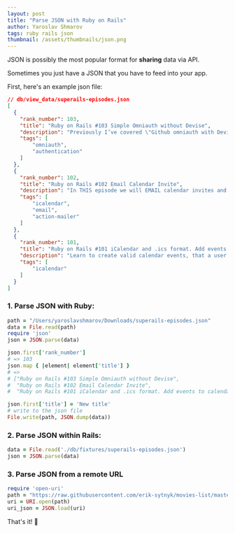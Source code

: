 ```yaml
---
layout: post
title: "Parse JSON with Ruby on Rails"
author: Yaroslav Shmarov
tags: ruby rails json
thumbnail: /assets/thumbnails/json.png
---
```


JSON is possibly the most popular format for **sharing** data via API.

Sometimes you just have a JSON that you have to feed into your app.

First, here's an example json file:

```json
// db/view_data/superails-episodes.json
[
  {
    "rank_number": 103,
    "title": "Ruby on Rails #103 Simple Omniauth without Devise",
    "description": "Previously I’ve covered \"Github omniauth with Devise\".\nAn even simpler solution would be to sign in via a social login provider (Github) without Devise at all! \nHere’s the easiest way to create your whole social authentication solution from zero!\n",
    "tags": [
        "omniauth",
        "authentication"
    ]
  },
  {
    "rank_number": 102,
    "title": "Ruby on Rails #102 Email Calendar Invite",
    "description": "In THIS episode we will EMAIL calendar invites and automatically add them to a users calendar!\nWe will also handle updating/cancelling events!\n",
    "tags": [
        "icalendar",
        "email",
        "action-mailer"
    ]
  },
  {
    "rank_number": 101,
    "title": "Ruby on Rails #101 iCalendar and .ics format. Add events to calendar",
    "description": "Learn to create valid calendar events, that a user can download as an .ics file and add to his calendar!\n",
    "tags": [
        "icalendar"
    ]
  }
]
```

### 1. Parse JSON with Ruby:

```ruby
path = "/Users/yaroslavshmarov/Downloads/superails-episodes.json"
data = File.read(path)
require 'json'
json = JSON.parse(data)

json.first['rank_number']
# => 103
json.map { |element| element['title'] }
# =>
# ["Ruby on Rails #103 Simple Omniauth without Devise",
#  "Ruby on Rails #102 Email Calendar Invite",
#  "Ruby on Rails #101 iCalendar and .ics format. Add events to calendar"]

json.first['title'] = 'New title'
# write to the json file
File.write(path, JSON.dump(data))
```

### 2. Parse JSON within Rails:

```ruby
data = File.read('./db/fixtures/superails-episodes.json')
json = JSON.parse(data)
```

### 3. Parse JSON from a remote URL

```ruby
require 'open-uri'
path = "https://raw.githubusercontent.com/erik-sytnyk/movies-list/master/db.json"
uri = URI.open(path)
uri_json = JSON.load(uri)
```

That's it! 🤠

